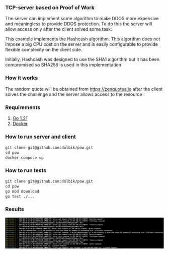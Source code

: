 ### TCP-server based on Proof of Work

The server can implement some algorithm to make DDOS more expensive and meaningless to provide DDOS protection.
To do this the server will allow access only after the client solved some task.

This example implements the Hashcash algorithm. This algorithm does not impose a big CPU cost on the server and is easily configurable to provide flexible complexity on the client side.

Initially, Hashcash was designed to use the SHA1 algorithm but it has been compromised so SHA256 is used in this implementation

### How it works
The random quote will be obtained from https://zenquotes.io after the client solves the challenge and the server allows access to the resource

### Requirements

1. [Go 1.21](https://tip.golang.org/doc/go1.21)
2. [Docker](https://docs.docker.com/get-docker/)

### How to run server and client
```
git clone git@github.com:dolbik/pow.git
cd pow
docker-compose up
```
### How to run tests
```
git clone git@github.com:dolbik/pow.git
cd pow
go mod download
go test ./...
```

### Results
![](sc.png)



